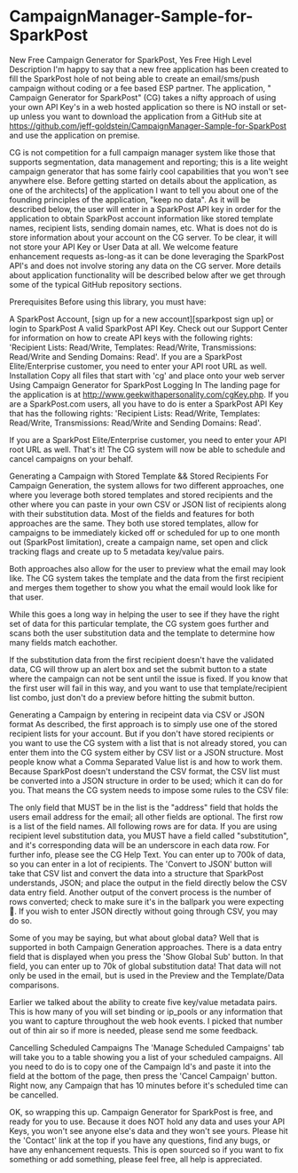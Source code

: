 # CampaignManager-Sample-for-SparkPost
New Free Campaign Generator for SparkPost, Yes Free
High Level Description
I'm happy to say that a new free application has been created to fill the SparkPost hole of not being able to create an email/sms/push campaign without coding or a fee based ESP partner. The application, " Campaign Generator for SparkPost" (CG) takes a nifty approach of using your own API Key's in a web hosted application so there is NO install or set-up unless you want to download the application from a GitHub site at https://github.com/jeff-goldstein/CampaignManager-Sample-for-SparkPost and use the application on premise.

CG is not competition for a full campaign manager system like those that supports segmentation, data management and reporting; this is a lite weight campaign generator that has some fairly cool capabilities that you won't see anywhere else. Before getting started on details about the application, as one of the architects] of the application I want to tell you about one of the founding principles of the application, "keep no data". As it will be described below, the user will enter in a SparkPost API key in order for the application to obtain SparkPost account information like stored template names, recipient lists, sending domain names, etc. What is does not do is store information about your account on the CG server. To be clear, it will not store your API Key or User Data at all. We welcome feature enhancement requests as-long-as it can be done leveraging the SparkPost API's and does not involve storing any data on the CG server. More details about application functionality will be described below after we get through some of the typical GitHub repository sections.

Prerequisites
Before using this library, you must have:

A SparkPost Account, [sign up for a new account][sparkpost sign up] or login to SparkPost
A valid SparkPost API Key. Check out our Support Center for information on how to create API keys with the following rights: 'Recipient Lists: Read/Write, Templates: Read/Write, Transmissions: Read/Write and Sending Domains: Read'.
If you are a SparkPost Elite/Enterprise customer, you need to enter your API root URL as well.
Installation
Copy all files that start with 'cg' and place onto your web server
Using Campaign Generator for SparkPost
Logging In
The landing page for the application is at http://www.geekwithapersonality.com/cgKey.php. If you are a SparkPost.com users, all you have to do is enter a SparkPost API Key that has the following rights: 'Recipient Lists: Read/Write, Templates: Read/Write, Transmissions: Read/Write and Sending Domains: Read'.

If you are a SparkPost Elite/Enterprise customer, you need to enter your API root URL as well. That's it! The CG system will now be able to schedule and cancel campaigns on your behalf.

Generating a Campaign with Stored Template && Stored Recipients
For Campaign Generation, the system allows for two different approaches, one where you leverage both stored templates and stored recipients and the other where you can paste in your own CSV or JSON list of recipients along with their substitution data. Most of the fields and features for both approaches are the same. They both use stored templates, allow for campaigns to be immediately kicked off or scheduled for up to one month out (SparkPost limitation), create a campaign name, set open and click tracking flags and create up to 5 metadata key/value pairs.

Both approaches also allow for the user to preview what the email may look like. The CG system takes the template and the data from the first recipient and merges them together to show you what the email would look like for that user.

While this goes a long way in helping the user to see if they have the right set of data for this particular template, the CG system goes further and scans both the user substitution data and the template to determine how many fields match eachother.

If the substitution data from the first recipient doesn't have the validated data, CG will throw up an alert box and set the submit button to a state where the campaign can not be sent until the issue is fixed. If you know that the first user will fail in this way, and you want to use that template/recipient list combo, just don't do a preview before hitting the submit button.

Generating a Campaign by entering in recipeint data via CSV or JSON format
As described, the first approach is to simply use one of the stored recipient lists for your account. But if you don't have stored recipients or you want to use the CG system with a list that is not already stored, you can enter them into the CG system either by CSV list or a JSON structure. Most people know what a Comma Separated Value list is and how to work them. Because SparkPost doesn't understand the CSV format, the CSV list must be converted into a JSON structure in order to be used; which it can do for you. That means the CG system needs to impose some rules to the CSV file:

The only field that MUST be in the list is the "address" field that holds the users email address for the email; all other fields are optional.
The first row is a list of the field names.
All following rows are for data.
If you are using recipient level substitution data, you MUST have a field called "substitution", and it's corresponding data will be an underscore in each data row.
For further info, please see the CG Help Text. You can enter up to 700k of data, so you can enter in a lot of recipients. The 'Convert to JSON' button will take that CSV list and convert the data into a structure that SparkPost understands, JSON; and place the output in the field directly below the CSV data entry field. Another output of the convert process is the number of rows converted; check to make sure it's in the ballpark you were expecting . If you wish to enter JSON directly without going through CSV, you may do so.

Some of you may be saying, but what about global data? Well that is supported in both Campaign Generation approaches. There is a data entry field that is displayed when you press the 'Show Global Sub' button. In that field, you can enter up to 70k of global substitution data! That data will not only be used in the email, but is used in the Preview and the Template/Data comparisons.

Earlier we talked about the ability to create five key/value metadata pairs. This is how many of you will set binding or ip_pools or any information that you want to capture throughout the web hook events. I picked that number out of thin air so if more is needed, please send me some feedback.

Cancelling Scheduled Campaigns
The 'Manage Scheduled Campaigns' tab will take you to a table showing you a list of your scheduled campaigns. All you need to do is to copy one of the Campaign Id's and paste it into the field at the bottom of the page, then press the 'Cancel Campaign' button. Right now, any Campaign that has 10 minutes before it's scheduled time can be cancelled.

OK, so wrapping this up. Campaign Generator for SparkPost is free, and ready for you to use. Because it does NOT hold any data and uses your API Keys, you won't see anyone else's data and they won't see yours. Please hit the 'Contact' link at the top if you have any questions, find any bugs, or have any enhancement requests. This is open sourced so if you want to fix something or add something, please feel free, all help is appreciated.
